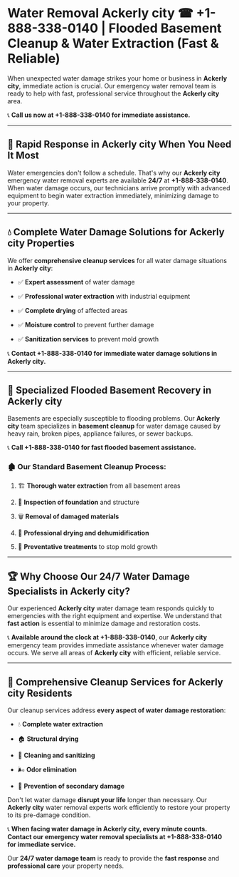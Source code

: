 # Water Removal Ackerly city ☎ +1-888-338-0140 | Flooded Basement Cleanup & Water Extraction (Fast & Reliable)

When unexpected water damage strikes your home or business in **Ackerly city**, immediate action is crucial. Our emergency water removal team is ready to help with fast, professional service throughout the **Ackerly city** area. 

📞 **Call us now at +1-888-338-0140 for immediate assistance.**
---
## 🚀 Rapid Response in Ackerly city When You Need It Most
Water emergencies don't follow a schedule. That's why our **Ackerly city** emergency water removal experts are available **24/7** at **+1-888-338-0140**. When water damage occurs, our technicians arrive promptly with advanced equipment to begin water extraction immediately, minimizing damage to your property.
---
## 💧 Complete Water Damage Solutions for Ackerly city Properties
We offer **comprehensive cleanup services** for all water damage situations in **Ackerly city**:
- ✅ **Expert assessment** of water damage  
- ✅ **Professional water extraction** with industrial equipment  
- ✅ **Complete drying** of affected areas  
- ✅ **Moisture control** to prevent further damage  
- ✅ **Sanitization services** to prevent mold growth  
📞 **Contact +1-888-338-0140 for immediate water damage solutions in Ackerly city.**
---
## 🌊 Specialized Flooded Basement Recovery in Ackerly city
Basements are especially susceptible to flooding problems. Our **Ackerly city** team specializes in **basement cleanup** for water damage caused by heavy rain, broken pipes, appliance failures, or sewer backups. 
📞 **Call +1-888-338-0140 for fast flooded basement assistance.**
### 🏚️ Our Standard Basement Cleanup Process:
1. 🏗️ **Thorough water extraction** from all basement areas  
2. 🔎 **Inspection of foundation** and structure  
3. 🗑️ **Removal of damaged materials**  
4. 💨 **Professional drying and dehumidification**  
5. 🚫 **Preventative treatments** to stop mold growth  
---
## 🏆 Why Choose Our 24/7 Water Damage Specialists in Ackerly city?
Our experienced **Ackerly city** water damage team responds quickly to emergencies with the right equipment and expertise. We understand that **fast action** is essential to minimize damage and restoration costs.
📞 **Available around the clock at +1-888-338-0140**, our **Ackerly city** emergency team provides immediate assistance whenever water damage occurs. We serve all areas of **Ackerly city** with efficient, reliable service.
---
## 🧹 Comprehensive Cleanup Services for Ackerly city Residents
Our cleanup services address **every aspect of water damage restoration**:
- 💧 **Complete water extraction**  
- 🏠 **Structural drying**  
- 🧼 **Cleaning and sanitizing**  
- 🌬️ **Odor elimination**  
- 🚫 **Prevention of secondary damage**  
Don't let water damage **disrupt your life** longer than necessary. Our **Ackerly city** water removal experts work efficiently to restore your property to its pre-damage condition.
📞 **When facing water damage in Ackerly city, every minute counts. Contact our emergency water removal specialists at +1-888-338-0140 for immediate service.**
Our **24/7 water damage team** is ready to provide the **fast response** and **professional care** your property needs.

